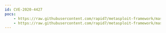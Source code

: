 ```yaml
---
id: CVE-2020-4427
pocs:
    - https://raw.githubusercontent.com/rapid7/metasploit-framework/master/modules/auxiliary/admin/http/ibm_drm_download.rb
    - https://raw.githubusercontent.com/rapid7/metasploit-framework/master/modules/exploits/linux/http/ibm_drm_rce.rb
---
```

